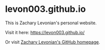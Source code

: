 # levon003.github.io

This is Zachary Levonian's personal website.

Visit it here: https://levon003.github.io/

Or visit [Zachary Levonian's GitHub homepage](https://github.com/levon003).
